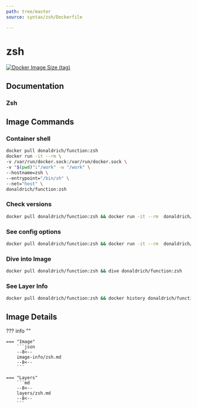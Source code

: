 ```yaml
---
path: tree/master
source: syntax/zsh/Dockerfile

---
```


# zsh

[![Docker Image Size (tag)](https://img.shields.io/docker/image-size/donaldrich/function/zsh?color=blue&label=donaldrich/function:zsh&logo=docker&style=flat-square)](https://hub.docker.com/r/donaldrich/function/zsh)

## Documentation

### Zsh

## Image Commands

### Container shell

```sh
docker pull donaldrich/function:zsh
docker run -it --rm \
-v /var/run/docker.sock:/var/run/docker.sock \
-v "$(pwd)":"/work" -w "/work" \
--hostname=zsh \
--entrypoint="/bin/sh" \
--net="host" \
donaldrich/function:zsh
```

### Check versions

```sh
docker pull donaldrich/function:zsh && docker run -it --rm  donaldrich/function:zsh validate
```

### See config options

```sh
docker pull donaldrich/function:zsh && docker run -it --rm  donaldrich/function:zsh help
```

### Dive into Image

```sh
docker pull donaldrich/function:zsh && dive donaldrich/function:zsh
```

### See Layer Info

```sh
docker pull donaldrich/function:zsh && docker history donaldrich/function:zsh
```

## Image Details

??? info ""

    === "Image"
        ```json
        --8<--
        image-info/zsh.md
        --8<--
        ```

    === "Layers"
        ```md
        --8<--
        layers/zsh.md
        --8<--
        ```
